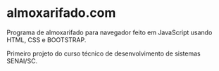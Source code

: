 # almoxarifado.com
Programa de almoxarifado para navegador feito em JavaScript usando HTML, CSS e BOOTSTRAP.

Primeiro projeto do curso técnico de desenvolvimento de sistemas SENAI/SC. 
